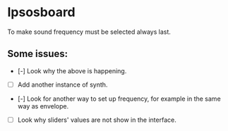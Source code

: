 # Ipsosboard
To make sound frequency must be selected always last.

## Some issues:
- [-] Look why the above is happening.
- [ ] Add another instance of synth.
- [-] Look for another way to set up frequency, for example in the same way as envelope.
- [ ] Look why sliders' values are not show in the interface.
